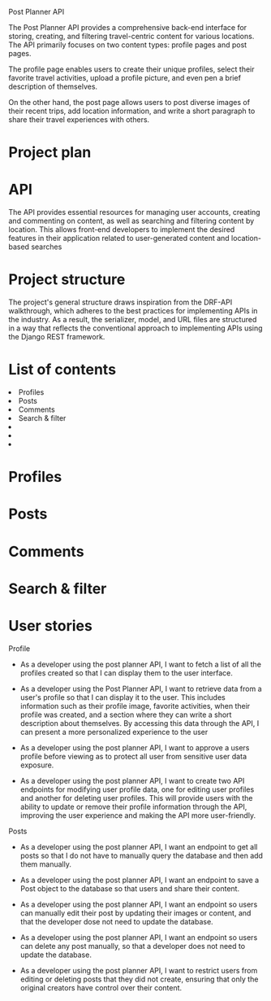 Post Planner API

The Post Planner API provides a comprehensive back-end interface for storing, creating, and filtering travel-centric content for various locations. The API primarily focuses on two content types: profile pages and post pages.

The profile page enables users to create their unique profiles, select their favorite travel activities, upload a profile picture, and even pen a brief description of themselves.

On the other hand, the post page allows users to post diverse images of their recent trips, add location information, and write a short paragraph to share their travel experiences with others.

# Project plan


# API
The API provides essential resources for managing user accounts, creating and commenting on content, as well as searching and filtering content by location. This allows front-end developers to implement the desired features in their application related to user-generated content and location-based searches

# Project structure
The project's general structure draws inspiration from the DRF-API walkthrough, which adheres to the best practices for implementing APIs in the industry. As a result, the serializer, model, and URL files are structured in a way that reflects the conventional approach to implementing APIs using the Django REST framework.

# List of contents

<li><a herf="#profiles">Profiles</a></li>
<li><a herf="#posts">Posts</a></li>
<li><a herf="#comments">Comments</a></li>
<li><a herf="#search-filter">Search & filter</a></li>
<li><a herf="#"></a></li>
<li><a herf="#"></a></li>
<li><a herf="#"></a></li>




# Profiles

# Posts

# Comments

# Search & filter 

# User stories

 Profile
- As a developer using the post planner API, I want to fetch a list of all the profiles created so that I can display them to the user interface.

- As a developer using the Post Planner API, I want to retrieve data from a user's profile so that I can display it to the user. This includes information such as their profile image, favorite activities, when their profile was created, and a section where they can write a short description about themselves. By accessing this data through the API, I can present a more personalized experience to the user 

- As a developer using the post planner API, I want to approve a users profile before viewing as to protect all user from sensitive user data exposure. 

- As a developer using the post planner API, I want to create two API endpoints for modifying user profile data, one for editing user profiles and another for deleting user profiles. This will provide users with the ability to update or remove their profile information through the API, improving the user experience and making the API more user-friendly.

Posts
- As a developer using the post planner API, I want an endpoint to get all posts so that I do not have to manually query the database and then add them manually.

- As a developer using the post planner API, I want an endpoint to save a Post object to the database so that users and share their content.

- As a developer using the post planner API, I want an endpoint so users can manually edit their post by updating their images or content, and that the developer dose not need to update the database.

- As a developer using the post planner API, I want an endpoint so users can delete any post manually, so that a developer does not need to update the database.

- As a developer using the post planner API, I want to restrict users from editing or deleting posts that they did not create, ensuring that only the original creators have control over their content.